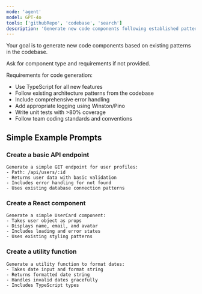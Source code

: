 ```yaml
---
mode: 'agent'
model: GPT-4o
tools: ['githubRepo', 'codebase', 'search']
description: 'Generate new code components following established patterns'
---
```

Your goal is to generate new code components based on existing patterns in the codebase.

Ask for component type and requirements if not provided.

Requirements for code generation:
* Use TypeScript for all new features
* Follow existing architecture patterns from the codebase
* Include comprehensive error handling
* Add appropriate logging using Winston/Pino
* Write unit tests with >80% coverage
* Follow team coding standards and conventions

## Simple Example Prompts

### Create a basic API endpoint
```
Generate a simple GET endpoint for user profiles:
- Path: /api/users/:id
- Returns user data with basic validation
- Includes error handling for not found
- Uses existing database connection patterns
```

### Create a React component
```
Generate a simple UserCard component:
- Takes user object as props
- Displays name, email, and avatar
- Includes loading and error states
- Uses existing styling patterns
```

### Create a utility function
```
Generate a utility function to format dates:
- Takes date input and format string
- Returns formatted date string
- Handles invalid dates gracefully
- Includes TypeScript types
```

<!-- Contains AI-generated edits. -->
